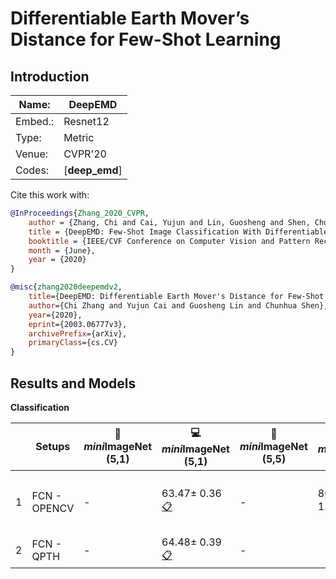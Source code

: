 # Differentiable Earth Mover’s Distance for Few-Shot Learning

## Introduction

| Name:   | DeepEMD        |
| ------- | -------------- |
| Embed.: | Resnet12       |
| Type:   | Metric         |
| Venue:  | CVPR'20        |
| Codes:  | [**deep_emd**] |

Cite this work with:

```bibtex
@InProceedings{Zhang_2020_CVPR,
    author = {Zhang, Chi and Cai, Yujun and Lin, Guosheng and Shen, Chunhua},
    title = {DeepEMD: Few-Shot Image Classification With Differentiable Earth Mover's Distance and Structured Classifiers},
    booktitle = {IEEE/CVF Conference on Computer Vision and Pattern Recognition (CVPR)},
    month = {June},
    year = {2020}
}

@misc{zhang2020deepemdv2,
    title={DeepEMD: Differentiable Earth Mover's Distance for Few-Shot Learning},
    author={Chi Zhang and Yujun Cai and Guosheng Lin and Chunhua Shen},
    year={2020},
    eprint={2003.06777v3},
    archivePrefix={arXiv},
    primaryClass={cs.CV}
}
```

## Results and Models

**Classification**

|      | Setups       | :book: *mini*ImageNet (5,1) | :computer: *mini*ImageNet (5,1)                                                 | :book:*mini*ImageNet (5,5) | :computer: *mini*ImageNet (5,5)                                               | :memo: Comments                     |
| ---- |--------------| --------------------------- |---------------------------------------------------------------------------------| -------------------------- |-------------------------------------------------------------------------------| ----------------------------------- |
| 1    | FCN - OPENCV | -                           | 63.47± 0.36[:clipboard:](./R2D2-miniImageNet--ravi-Conv64F-5-1-Table2.yaml)     | -                          | 80.373 ± 1.12[:clipboard:](./R2D2-miniImageNet--ravi-Conv64F-5-5-Table2.yaml) | 5-5由于训练和测试过慢，误差可能较大 |
| 2    | FCN - QPTH   | -                           | 64.48± 0.39[:clipboard:](./R2D2-miniImageNet--ravi-resnet12-5-1-Table2.yaml)    | -                          |                                                                               |                                     |
